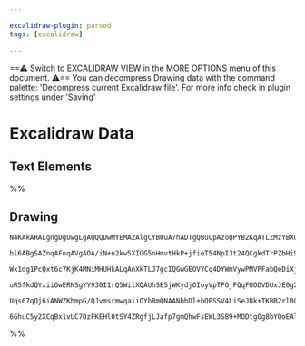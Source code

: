 ```yaml
---

excalidraw-plugin: parsed
tags: [excalidraw]

---
```

==⚠  Switch to EXCALIDRAW VIEW in the MORE OPTIONS menu of this document. ⚠== You can decompress Drawing data with the command palette: 'Decompress current Excalidraw file'. For more info check in plugin settings under 'Saving'


# Excalidraw Data
## Text Elements
%%
## Drawing
```compressed-json
N4KAkARALgngDgUwgLgAQQQDwMYEMA2AlgCYBOuA7hADTgQBuCpAzoQPYB2KqATLZMzYBXUtiRoIACyhQ4zZAHoFAc0JRJQgEYA6bGwC2CgF7N6hbEcK4OCtptbErHALRY8RMpWdx8Q1TdIEfARcZgRmBShcZQUebQA2bQB2GjoghH0EDihmbgBtcDBQMBKIEm4IZQAlADkKAE4EADUAZQAFACkATVwARl76Kt6ASRbhgBFUkshYRAqgojkkflLM

bl6ABgSAZnqAFnqAVgAOA/iN+u2kw5XIGG5nHmvtHkP+jfieT54NpI3t24QCgkdTrPZbHi9eL1JL1erHDZ7eLHa6AyQIQjKaTrba9bR7Q7bPa9A5QuE8CmA6zKYLcDaA5hQUhsADWCAAwmx8GxSBUAMS9BCCwVTUqaXDYFnKZlCDjETnc3kSJnWZhwXCBbKiyAAM0I+HwLVgtIkgg82ogjOZbIA6iDJNw+IUBEzWQgjTATegzeVATKsRxwrk0L1A

Wx1dg1PcQxt6c7KjK4MNiMHUHkALqAnXkTLJ7gcIQGwGEOVYCq4DYWmVywPMVPFabQeDiXjOgC+DIQCGI6x+9V6/ZJe0BjBY7C4Ie2N3jo9YnBqnDEYPhvW2PHqyOLzHG6Sg3e4OoIYUBmmEcoAosFMtlUwWi/GhHBiLg9z2Q0ldsd+38Lr1joCiA4Fl80LfAALYSV9zQQ98DCQo23ATM6FwOA4CNF8WwbaB0UyCoiCxKBRQYQgEAoAAhCUpWreU

uR5fkdQYxiiOwERNSgYY930I1rQ5WilXQAUhSE5jWKydjOIoyVpTPGjFQqFUODVDUxJE0g2I4jIADF9UNY0W0tLlfUKCAWLUsSNK411bXtR0VhM0Tsgs7i3Q9L0DPNOzTPUziqmEAMg3WTyHPEjIAHkIyjdZYyCszHM4zTOCgTTcH0fVo1QadSi88z4sSlpCCMFsfhi7yMgAFSwKAAEF8IndBgh1QiSpyjJ0NIaq1LYCh0VwN9UDvMDjOyuKMnPO

Uqs67qQj6iANWZKhmpG/QJvmsrmwqaiiOYbBmQNAANbhDl+bQESSV4LiSeJDk+TKBB2rl8C6bhtmORJdiSP4jqSY5eleOyjDYAxuAbSB6AIIQW16eDFpC/RfNlYha1TCBNrs6USHywrHTjUp0eII0EDgQ60dIEgAFk2GIBAxtwTRgj6mDj2MvGFTotAQYgMiuRm0hlHFAAKSEkmoXhemF0Xxa2Q4AEoLSqBBlELDUNr53BBe2eleA1kWeG11Apdl

6GhuC5y2XCqBx1vUC7OzFKEHl0tSY4ZRgfjLJafp7gmQhwFsEWL3SB9+MODtgOg8bYQoEAltvYQI3SjsAArBBsByFoQ7gCmqZpumoNQRmEDsiULcYMrAfwV3G1mfSwmCVPxwtFjGQMNa5jQAbwMghmj0L+N8FCar69L8uQINeDwA7Og9WCesELbIA===
```
%%